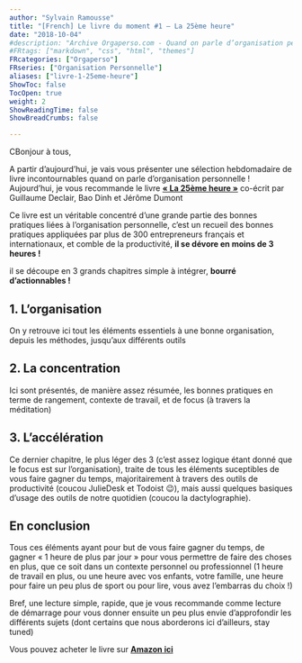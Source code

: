 ```yaml
---
author: "Sylvain Ramousse"
title: "[French] Le livre du moment #1 – La 25ème heure"
date: "2018-10-04"
#description: "Archive Orgaperso.com - Quand on parle d’organisation personnelle, difficile de passer outre les méthodes de référence sur le sujet."
#FRtags: ["markdown", "css", "html", "themes"]
FRcategories: ["Orgaperso"]
FRseries: ["Organisation Personnelle"]
aliases: ["livre-1-25eme-heure"]
ShowToc: false
TocOpen: true
weight: 2
ShowReadingTime: false
ShowBreadCrumbs: false

---
```


CBonjour à tous,

A partir d’aujourd’hui, je vais vous présenter une sélection hebdomadaire de livre incontournables quand on parle d’organisation personnelle ! Aujourd’hui, je vous recommande le livre **[« La 25ème heure »](https://amzn.to/2NOV3Lj)** co-écrit par Guillaume Declair, Bao Dinh et Jérôme Dumont

Ce livre est un véritable concentré d’une grande partie des bonnes pratiques liées à l’organisation personnelle, c’est un recueil des bonnes pratiques appliquées par plus de 300 entrepreneurs français et internationaux, et comble de la productivité, **il se dévore en moins de 3 heures !**

il se découpe en 3 grands chapitres simple à intégrer, **bourré d’actionnables !**

## 1. L’organisation

On y retrouve ici tout les éléments essentiels à une bonne organisation, depuis les méthodes, jusqu’aux différents outils

## 2. La concentration

Ici sont présentés, de manière assez résumée, les bonnes pratiques en terme de rangement, contexte de travail, et de focus (à travers la méditation)

## 3. L’accélération

Ce dernier chapitre, le plus léger des 3 (c’est assez logique étant donné que le focus est sur l’organisation), traite de tous les éléments suceptibles de vous faire gagner du temps, majoritairement à travers des outils de productivité (coucou JulieDesk et Todoist 😉), mais aussi quelques basiques d’usage des outils de notre quotidien (coucou la dactylographie).

## En conclusion

Tous ces éléments ayant pour but de vous faire gagner du temps, de gagner « 1 heure de plus par jour » pour vous permettre de faire des choses en plus, que ce soit dans un contexte personnel ou professionnel (1 heure de travail en plus, ou une heure avec vos enfants, votre famille, une heure pour faire un peu plus de sport ou pour lire, vous avez l’embarras du choix !)

Bref, une lecture simple, rapide, que je vous recommande comme lecture de démarrage pour vous donner ensuite un peu plus envie d’approfondir les différents sujets (dont certains que nous aborderons ici d’ailleurs, stay tuned)

Vous pouvez acheter le livre sur **[Amazon ici](https://amzn.to/2NOV3Lj)**
